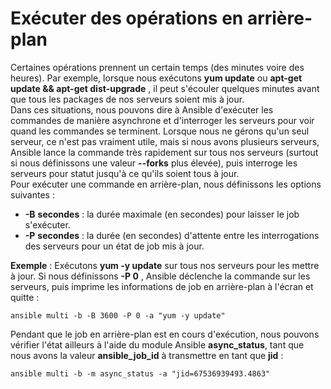 # Exécuter des opérations en arrière-plan

Certaines opérations prennent un certain temps (des minutes voire des heures). Par exemple, lorsque nous exécutons **yum update** ou **apt-get update && apt-get dist-upgrade** , il peut s'écouler quelques minutes avant que tous les packages de nos serveurs soient mis à jour.<br>
Dans ces situations, nous pouvons dire à Ansible d'exécuter les commandes de manière asynchrone et d'interroger les serveurs pour voir quand les commandes se terminent. Lorsque nous ne gérons qu'un seul serveur, ce n'est pas vraiment utile, mais si nous avons plusieurs serveurs, Ansible lance la commande très rapidement sur tous nos serveurs (surtout si nous définissons une valeur **--forks** plus élevée), puis interroge les serveurs pour statut jusqu'à ce qu'ils soient tous à jour. <br>
Pour exécuter une commande en arrière-plan, nous définissons les options suivantes :

- **-B** **secondes** : la durée maximale (en secondes) pour laisser le job s'exécuter.
- **-P** **secondes** : la durée (en secondes) d'attente entre les interrogations des serveurs pour un état de job mis à jour.

**Exemple** : Exécutons **yum -y update** sur tous nos serveurs pour les mettre à jour. Si nous définissons **-P 0** , Ansible déclenche la commande sur les serveurs, puis imprime les informations de job en arrière-plan à l'écran et quitte :

```
ansible multi -b -B 3600 -P 0 -a "yum -y update"
```

Pendant que le job en arrière-plan est en cours d'exécution, nous pouvons vérifier l'état ailleurs à l'aide du module Ansible **async_status**, tant que nous avons la valeur **ansible_job_id** à transmettre en tant que **jid** :

```
ansible multi -b -m async_status -a "jid=67536939493.4863"
```